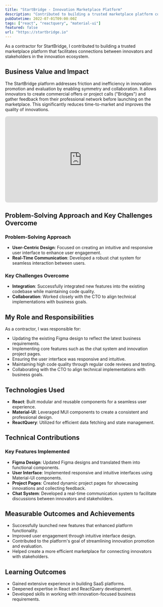 ```yaml
---
title: "StartBridge - Innovation Marketplace Platform"
description: "Contributed to building a trusted marketplace platform connecting innovators and stakeholders, implementing key features using React."
pubDatetime: 2022-07-01T09:00:00Z
tags: ["react", "reactquery", "material-ui"]
featured: false
url: "https://startbridge.io"
---
```


As a contractor for StartBridge, I contributed to building a trusted marketplace platform that facilitates connections between innovators and stakeholders in the innovation ecosystem.

## Business Value and Impact

The StartBridge platform addresses friction and inefficiency in innovation promotion and evaluation by enabling symmetry and collaboration. It allows innovators to create commercial offers or project calls ("Bridges") and gather feedback from their professional network before launching on the marketplace. This significantly reduces time-to-market and improves the quality of innovations.

<div style="position: relative; padding-bottom: 56.25%; height: 0; overflow: hidden; max-width: 100%; border-radius: 8px;">
  <iframe
    style="position: absolute; top: 0; left: 0; width: 100%; height: 100%;"
    src="https://www.youtube.com/embed/v4jvRmYv5R0"
    frameborder="0"
    allow="accelerometer; autoplay; clipboard-write; encrypted-media; gyroscope; picture-in-picture"
    allowfullscreen
  ></iframe>
</div>

## Problem-Solving Approach and Key Challenges Overcome

### Problem-Solving Approach

- **User-Centric Design**: Focused on creating an intuitive and responsive user interface to enhance user engagement.
- **Real-Time Communication**: Developed a robust chat system for seamless interaction between users.

### Key Challenges Overcome

- **Integration**: Successfully integrated new features into the existing codebase while maintaining code quality.
- **Collaboration**: Worked closely with the CTO to align technical implementations with business goals.

## My Role and Responsibilities

As a contractor, I was responsible for:

- Updating the existing Figma design to reflect the latest business requirements.
- Implementing core features such as the chat system and innovation project pages.
- Ensuring the user interface was responsive and intuitive.
- Maintaining high code quality through regular code reviews and testing.
- Collaborating with the CTO to align technical implementations with business goals.

## Technologies Used

- **React**: Built modular and reusable components for a seamless user experience.
- **Material-UI**: Leveraged MUI components to create a consistent and professional design.
- **ReactQuery**: Utilized for efficient data fetching and state management.

## Technical Contributions

### Key Features Implemented

- **Figma Design**: Updated Figma designs and translated them into functional components.
- **User Interface**: Implemented responsive and intuitive interfaces using Material-UI components.
- **Project Pages**: Created dynamic project pages for showcasing innovations and collecting feedback.
- **Chat System**: Developed a real-time communication system to facilitate discussions between innovators and stakeholders.

## Measurable Outcomes and Achievements

- Successfully launched new features that enhanced platform functionality.
- Improved user engagement through intuitive interface design.
- Contributed to the platform's goal of streamlining innovation promotion and evaluation.
- Helped create a more efficient marketplace for connecting innovators with stakeholders.

## Learning Outcomes

- Gained extensive experience in building SaaS platforms.
- Deepened expertise in React and ReactQuery development.
- Developed skills in working with innovation-focused business requirements.
